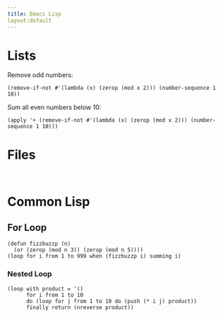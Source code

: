 ```yaml
---
title: Emacs Lisp
layout:default
---
```


# Lists

Remove odd numbers:

```
(remove-if-not #'(lambda (x) (zerop (mod x 2))) (number-sequence 1 10))
```

Sum all even numbers below 10:

```
(apply '+ (remove-if-not #'(lambda (x) (zerop (mod x 2))) (number-sequence 1 10)))
```


# Files

```


```

# Common Lisp

## For Loop

```
(defun fizzbuzzp (n)
  (or (zerop (mod n 3)) (zerop (mod n 5))))
(loop for i from 1 to 999 when (fizzbuzzp i) summing i)
```

### Nested Loop

```
(loop with product = '()
      for i from 1 to 10 
      do (loop for j from 1 to 10 do (push (* i j) product))
      finally return (nreverse product))
```
